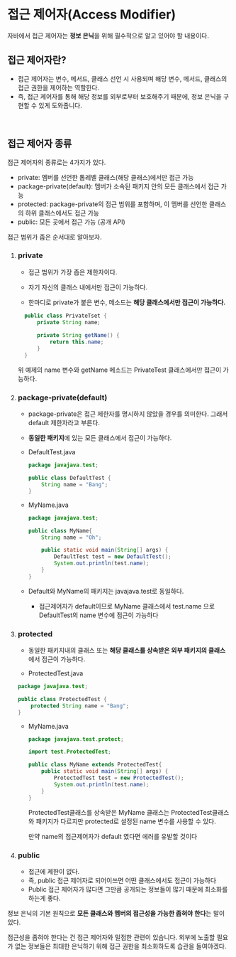 # 접근 제어자(Access Modifier)

자바에서 접근 제어자는 **정보 은닉**을 위해 필수적으로 알고 있어야 할 내용이다.

## 접근 제어자란?

- 접근 제어자는 변수, 메서드, 클래스 선언 시 사용되며 해당 변수, 메서드, 클래스의 접근 권한을 제어하는 역할한다.
- 즉, 접근 제어자를 통해 해당 정보를 외부로부터 보호해주기 때문에, 정보 은닉을 구현할 수 있게 도와줍니다.

</br >

## 접근 제어자 종류

접근 제어자의 종류로는 4가지가 있다. 

- private: 멤버를 선언한 톱레벨 클래스(해당 클래스)에서만 접근 가능
- package-private(default): 멤버가 소속된 패키지 안의 모든 클래스에서 접근 가능
- protected: package-private의 접근 범위를 포함하며, 이 멤버를 선언한 클래스의 하위 클래스에서도 접근 가능
- public: 모든 곳에서 접근 가능 (공개 API)

접근 범위가 좁은 순서대로 알아보자.

1. ### private

   - 접근 범위가 가장 좁은 제한자이다.
     
   - 자기 자신의 클래스 내에서만 접근이 가능하다.
     
   - 한마디로 private가 붙은 변수, 메소드는 **해당 클래스에서만 접근이 가능하다.**
     
   ```java
     public class PrivateTset {
         private String name;
     
         private String getName() {
             return this.name;
         }
     }
     ```
     
     위 예제의 name 변수와 getName 메소드는 PrivateTest 클래스에서만 접근이 가능하다.
     
     

2. ### package-private(default)

   - package-private은 접근 제한자를 명시하지 않았을 경우를 의미한다. 그래서 default 제한자라고 부른다.

   - **동일한 패키지**에 있는 모든 클래스에서 접근이 가능하다.

   - DefaultTest.java

     ```java
     package javajava.test;
     
     public class DefaultTest {
         String name = "Bang";
     }
     ```

   - MyName.java

     ```java
     package javajava.test;
     
     public class MyName{
         String name = "Oh";
     
         public static void main(String[] args) {
             DefaultTest test = new DefaultTest();
             System.out.println(test.name);
         }
     }
     ```

   - Default와 MyName의 패키지는 javajava.test로 동일하다.

     - 접근제어자가 default이므로 MyName 클래스에서 test.name 으로 DefaultTest의 name 변수에 접근이 가능하다

3. ### protected

   - 동일한 패키지내의 클래스 또는 **해당 클래스를 상속받은 외부 패키지의 클래스**에서 접근이 가능하다.
     
   -  ProtectedTest.java

     ```java
     package javajava.test;
     
     public class ProtectedTest {
         protected String name = "Bang";
     }
     ```

   - MyName.java

     ```java
     package javajava.test.protect;
     
     import test.ProtectedTest;
     
     public class MyName extends ProtectedTest{
         public static void main(String[] args) {
             ProtectedTest test = new ProtectedTest();
             System.out.println(test.name);
         }
     }
     ```

     ProtectedTest클래스를 상속받은 MyName 클래스는 ProtectedTest클래스와 패키지가 다르지만 protected로 설정된 name 변수를 사용할 수 있다.</br >

     만약 name의 접근제어자가 default 였다면 에러를 유발할 것이다


4. ### public

   - 접근에 제한이 없다.
   - 즉, public 접근 제어자로 되어이쓰면 어떤 클래스에서도 접근이 가능하다
   - Public 접근 제어자가 많다면 그만큼 공개되는 정보들이 많기 때문에 최소화를 하는게 좋다.

정보 은닉의 기본 원칙으로 **모든 클래스와 멤버의 접근성을 가능한 좁혀야 한다**는 말이 있다.

접근성을 좁혀야 한다는 건 접근 제어자와 밀접한 관련이 있습니다. 외부에 노출할 필요가 없는 정보들은 최대한 은닉하기 위해 접근 권한을 최소화하도록 습관을 들여야겠다.